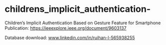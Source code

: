 # childrens_implicit_authentication-
Children’s Implicit Authentication Based on Gesture Feature for Smartphone    Publication: https://ieeexplore.ieee.org/document/9603137

Database download: www.linkedin.com/in/ruihan-l-565938255
